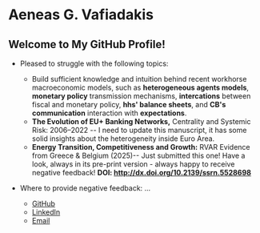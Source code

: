 # Aeneas G. Vafiadakis

## Welcome to My GitHub Profile!

- Pleased to struggle with the following topics:
  - Build sufficient knowledge and intuition behind recent workhorse macroeconomic models, such as **heterogeneous agents models**, **monetary policy** transmission mechanisms, **intercations** between fiscal and monetary policy, **hhs' balance sheets**, and **CB's communication** interaction with **expectations**.
  - **The Evolution of EU+ Banking Networks,** Centrality and Systemic Risk: 2006–2022 -- I need to update this manuscript, it has some solid insights about the heterogeneity inside Euro Area.
  - **Energy Transition, Competitiveness and Growth:** RVAR Evidence from Greece & Belgium (2025)-- Just submitted this one! Have a look, always in its pre-print version - always happy to receive negative feedback! **DOI: http://dx.doi.org/10.2139/ssrn.5528698**

        
- Where to provide negative feedback: ...
  - [GitHub](https://github.com/AineiasGV)
  - [LinkedIn](https://linkedin.com/in/aeneas-vafiadakis)
  - [Email](mailto:aineias.edu@gmail.com)
